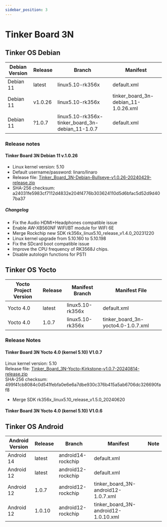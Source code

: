 ```yaml
---
sidebar_position: 3
---
```


# Tinker Board 3N
## Tinker OS Debian
|Debian Version|Release|Branch|Manifest|
|-|-|-|-|
|Debian 11|latest|linux5.10-rk356x|default.xml|
|Debian 11|v1.0.26|linux5.10-rk356x|tinker_board_3n-debian_11-1.0.26.xml|
|Debian 11|?1.0.7|linux5.10-rk356x-tinker_board_3n-debian_11-1.0.7|default.xml|Since there are some fixes needed for building, please use the default manifest for this branch to download the code for this release.|

### Release notes
#### Tinker Board 3N Debian 11 v.1.0.26
- Linux kernel version: 5.10
- Default username/password: linaro/linaro
- Release file: [Tinker_Board_3N-Debian-Bullseye-v1.0.26-20240429-release.zip](https://dlcdnets.asus.com/pub/ASUS/Embedded_IPC/Tinker%20Board%203N/Tinker_Board_3N-Debian-Bullseye-v1.0.26-20240429-release.zip?model=Tinker%20Board%203N)
- SHA-256 checksum: a24031fe5983cf7112d4832e204f4776b303624110d5d6bfac5d52d9d407ba37

##### Changelog
- Fix the Audio HDMI+Headphones compatible issue
- Enable AW-XB560NF WIFI/BT module for WIFI 6E
- Merge Rockchip new SDK rk356x_linux5.10_release_v1.4.0_20231220
- Linux kernel upgrade from 5.10.160 to 5.10.198
- Fix the SDcard boot compatible issue
- Improve the CPU frequency of RK3568J chips.
- Disable autologin functions for PSTI

## Tinker OS Yocto
|Yocto Project Version|Release|Manifest Branch|Manifest File|
|-|-|-|-|
|Yocto 4.0|latest|linux5.10-rk356x|default.xml|
|Yocto 4.0|1.0.7|linux5.10-rk356x|tinker_board_3n-yocto4.0-1.0.7.xml|

### Release Notes
#### Tinker Board 3N Yocto 4.0 (kernel 5.10) V1.0.7
Linux kernel version: 5.10  
Release file: [Tinker_Board_3N-Yocto-Kirkstone-v1.0.7-20240814-release.zip](https://dlcdnets.asus.com/pub/ASUS/Embedded_IPC/Tinker%20Board%203N/Tinker_Board_3N-Yocto-Kirkstone-v1.0.7-20240814-release.zip?model=Tinker%20Board%203N)  
SHA-256 checksum: 499f41cb8084c0d541febfa0e6e6a7dbe930c376b415a5ab6706dc326690faf8
- Merge SDK rk356x_linux5.10_release_v1.5.0_20240620
#### Tinker Board 3N Yocto 4.0 (kernel 5.10) V1.0.6

## Tinker OS Android
|Android Version|Release|Branch|Manifest|Note|
|-|-|-|-|-|
|Android 14|latest|android14-rockchip|default.xml||
|Android 12|latest|android12-rockchip|default.xml||
|Android 12|1.0.7|android12-rockchip|tinker_board_3N-android12-1.0.7.xml||
|Android 12|1.0.10|android12-rockchip|tinker_board_3N-android12-1.0.10.xml||
